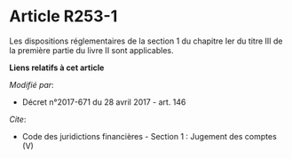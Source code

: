 # Article R253-1

Les dispositions réglementaires de la section 1 du chapitre Ier du titre III de la première partie du livre II sont
applicables.

**Liens relatifs à cet article**

_Modifié par_:

  - Décret n°2017-671 du 28 avril 2017 - art. 146

_Cite_:

  - Code des juridictions financières -  Section 1 : Jugement des comptes (V)
